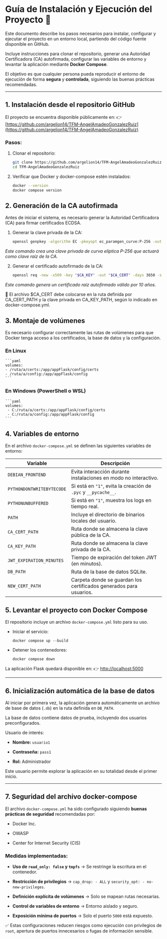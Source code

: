# Guía de Instalación y Ejecución del Proyecto 🚀

Este documento describe los pasos necesarios para instalar, configurar y ejecutar el proyecto en un entorno local, partiendo del código fuente disponible en GitHub.

Incluye instrucciones para clonar el repositorio, generar una Autoridad Certificadora (CA) autofirmada, configurar las variables de entorno y levantar la aplicación mediante **Docker Compose**.

El objetivo es que cualquier persona pueda reproducir el entorno de ejecución de forma **segura** y **controlada**, siguiendo las buenas prácticas recomendadas.

---

## 1. Instalación desde el repositorio GitHub
El proyecto se encuentra disponible públicamente en:
👉 [https://github.com/argelion14/TFM-AngelAmadeoGonzalezRuiz](https://github.com/argelion14/TFM-AngelAmadeoGonzalezRuiz)

### Pasos:
1. Clonar el repositorio:
    ```bash
    git clone https://github.com/argelion14/TFM-AngelAmadeoGonzalezRuiz.git
    cd TFM-AngelAmadeoGonzalezRuiz
    ```

2. Verificar que Docker y docker-compose estén instalados:
    ```bash
    docker --version
    docker compose version
    ```

## 2. Generación de la CA autofirmada

Antes de iniciar el sistema, es necesario generar la Autoridad Certificadora (CA) para firmar certificados ECDSA.

1. Generar la clave privada de la CA:
    ```bash
    openssl genpkey -algorithm EC -pkeyopt ec_paramgen_curve:P-256 -out "$CA_KEY"
    ```
*Este comando crea una clave privada de curva elíptica P-256 que actuará como clave raíz de la CA.*

2. Generar el certificado autofirmado de la CA:
    ```bash
    openssl req -new -x509 -key "$CA_KEY" -out "$CA_CERT" -days 3650 -subj "/C=US/ST=CA/O=RTI Demo/CN=ecdsa01 Root CA"
    ```
*Este comando genera un certificado raíz autofirmado válido por 10 años.*

📌 El archivo $CA_CERT debe colocarse en la ruta definida por CA_CERT_PATH y la clave privada en CA_KEY_PATH, según lo indicado en docker-compose.yml.

## 3. Montaje de volúmenes

Es necesario configurar correctamente las rutas de volúmenes para que Docker tenga acceso a los certificados, la base de datos y la configuración.

### En Linux

    ```yaml
    volumes:
    - /ruta/a/certs:/app/appFlask/config/certs
    - /ruta/a/config:/app/appFlask/config
    ```

### En Windows (PowerShell o WSL)

    ```yaml
    volumes:
     - C:/ruta/a/certs:/app/appFlask/config/certs
     - C:/ruta/a/config:/app/appFlask/config
    ```
## 4. Variables de entorno

En el archivo `docker-compose.yml` se definen las siguientes variables de entorno:

|Variable|Descripción|
|---|---|
|`DEBIAN_FRONTEND`|Evita interacción durante instalaciones en modo no interactivo.|
|`PYTHONDONTWRITEBYTECODE`|Si está en `"1"`, evita la creación de `.pyc` y `__pycache__`.|
|`PYTHONUNBUFFERED`|Si está en `"1"`, muestra los logs en tiempo real.|
|`PATH`|Incluye el directorio de binarios locales del usuario.|
|`CA_CERT_PATH`|Ruta donde se almacena la clave pública de la CA.|
|`CA_KEY_PATH`|Ruta donde se almacena la clave privada de la CA.|
|`JWT_EXPIRATION_MINUTES`|Tiempo de expiración del token JWT (en minutos).|
|`DB_PATH`|Ruta de la base de datos SQLite.|
|`NEW_CERT_PATH`|Carpeta donde se guardan los certificados generados para usuarios.|

## 5. Levantar el proyecto con Docker Compose

El repositorio incluye un archivo `docker-compose.yml` listo para su uso.

- Iniciar el servicio:

    `docker compose up --build`

- Detener los contenedores:

    `docker compose down`


La aplicación Flask quedará disponible en:
👉 [http://localhost:5000](http://localhost:5000)

---

## 6. Inicialización automática de la base de datos

Al iniciar por primera vez, la aplicación genera automáticamente un archivo de base de datos (`.db`) en la ruta definida en `DB_PATH`.

La base de datos contiene datos de prueba, incluyendo dos usuarios preconfigurados.

Usuario de interés:

- **Nombre:** `usuario1`

- **Contraseña:** `pass1`

- **Rol:** Administrador


Este usuario permite explorar la aplicación en su totalidad desde el primer inicio.

---

## 7. Seguridad del archivo docker-compose

El archivo `docker-compose.yml` ha sido configurado siguiendo **buenas prácticas de seguridad** recomendadas por:

- Docker Inc.

- OWASP

- Center for Internet Security (CIS)


### Medidas implementadas:

- **Uso de `read_only: false` y `tmpfs`** → Se restringe la escritura en el contenedor.

- **Restricción de privilegios** → `cap_drop: - ALL` y `security_opt: - no-new-privileges`.

- **Definición explícita de volúmenes** → Solo se mapean rutas necesarias.

- **Control de variables de entorno** → Entorno aislado y seguro.

- **Exposición mínima de puertos** → Solo el puerto `5000` está expuesto.


✅ Estas configuraciones reducen riesgos como ejecución con privilegios de `root`, apertura de puertos innecesarios o fugas de información sensible.



